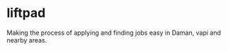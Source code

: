 liftpad
=======

Making the process of applying and finding jobs easy in Daman, vapi and nearby areas.
